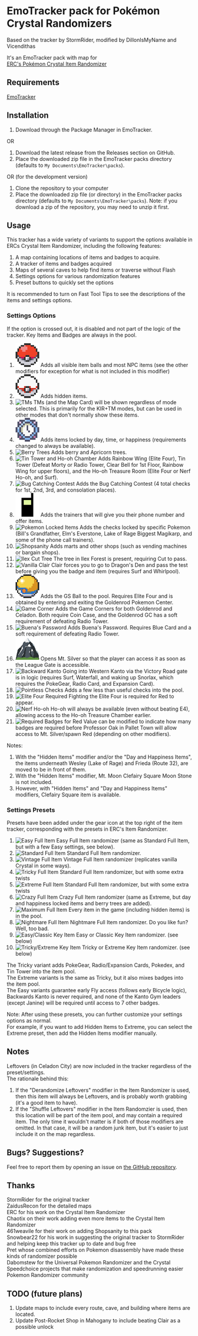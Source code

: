 # EmoTracker pack for Pokémon Crystal Randomizers

Based on the tracker by StormRider, modified by DillonIsMyName and Vicendithas

It's an EmoTracker pack with map for\
[ERC's Pokémon Crystal Item Randomizer](https://github.com/erudnick-cohen/Pokemon-Crystal-Item-Randomizer)

## Requirements
[EmoTracker](https://emotracker.net/)

## Installation

1. Download through the Package Manager in EmoTracker.

OR

1. Download the latest release from the Releases section on GitHub.
2. Place the downloaded zip file in the EmoTracker packs directory (defaults to ``My Documents\EmoTracker\packs``).

OR (for the development version)

1. Clone the repository to your computer
2. Place the downloaded zip file (or directory) in the EmoTracker packs directory (defaults to ``My Documents\EmoTracker\packs``). Note: if you download a zip of the repository, you may need to unzip it first.

## Usage

This tracker has a wide variety of variants to support the options available in ERCs Crystal Item Randomizer, including the following features:

1. A map containing locations of items and badges to acquire.
2. A tracker of items and badges acquired
3. Maps of several caves to help find items or traverse without Flash
4. Settings options for various randomization features
5. Preset buttons to quickly set the options

It is recommended to turn on Fast Tool Tips to see the descriptions of the items and settings options.

### Settings Options

If the option is crossed out, it is disabled and not part of the logic of the tracker. Key Items and Badges are always in the pool.

1. ![Full Item](images/other/full_item.png "Full Item") Adds all visible item balls and most NPC items (see the other modifiers for exception for what is not included in this modifier)
2. ![Hidden Items](images/other/hidden_items.png "Hidden Items") Adds hidden items.
3. ![TMs](images/hms/normal.png "TMs") TMs (and the Map Card) will be shown regardless of mode selected. This is primarily for the KIR+TM modes, but can be used in other modes that don't normally show these items.
4. ![Day and Happiness Items](images/other/clock.png "Day and Happiness Items") Adds items locked by day, time, or happiness (requirements changed to always be available).
5. ![Berry Trees](images/other/berry_tree.png "Berry Trees") Adds berry and Apricorn trees.
6. ![Tin Tower and Ho-oh Chamber](images/other/tin_tower.png "Tin Tower and Ho-oh Chamber") Adds Rainbow Wing (Elite Four), Tin Tower (Defeat Morty or Radio Tower, Clear Bell for 1st Floor, Rainbow Wing for upper floors), and the Ho-oh Treasure Room (Elite Four or Nerf Ho-oh, and Surf).
7. ![Bug Catching Contest](images/pokemon/scyther.png "Bug Catching Contest") Adds the Bug Catching Contest (4 total checks for 1st, 2nd, 3rd, and consolation places).
8. ![Phone Call Trainers](images/items/phone_card.png "Phone Call Trainers") Adds the trainers that will give you their phone number and offer items.
9. ![Pokemon Locked Items](images/pokemon/eevee.png "Pokemon Locked Items") Adds the checks locked by specific Pokemon (Bill's Grandfather, Elm's Everstone, Lake of Rage Biggest Magikarp, and some of the phone call trainers).
10. ![Shopsanity](images/other/mart.png "Shopsanity") Adds marts and other shops (such as vending machines or bargain shops).
11. ![Ilex Cut Tree](images/other/cut_tree.png "Ilex Cut Tree") The tree in Ilex Forest is present, requiring Cut to pass.
12. ![Vanilla Clair](images/other/vanilla_clair.png "Vanilla Clair") Clair forces you to go to Dragon's Den and pass the test before giving you the badge and item (requires Surf and Whirlpool).
13. ![GS Ball](images/items/gs_ball.png "GS Ball") Adds the GS Ball to the pool. Requires Elite Four and is obtained by entering and exiting the Goldenrod Pokemon Center.
14. ![Game Corner](images/other/slot_machine.png "Game Corner") Adds the Game Corners for both Goldenrod and Celadon. Both require Coin Case, and the Goldenrod GC has a soft requirement of defeating Radio Tower.
15. ![Buena's Password](images/items/blue_card.png "Buena's Password") Adds Buena's Password. Requires Blue Card and a soft requirement of defeating Radio Tower.
16. ![Open Mt. Silver](images/other/mountain.png "Open Mt. Silver") Opens Mt. Silver so that the player can access it as soon as the League Gate is accessible.
17. ![Backward Kanto](images/other/backward_kanto.png "Backward Kanto") Going into Western Kanto via the Victory Road gate is in logic (requires Surf, Waterfall, and waking up Snorlax, which requires the PokeGear, Radio Card, and Expansion Card).
18. ![Pointless Checks](images/other/question_mark.png "Pointless Checks") Adds a few less than useful checks into the pool.
19. ![Elite Four Required](images/other/trophy.png "Elite Four Required") Fighting the Elite Four is required for Red to appear.
20. ![Nerf Ho-oh](images/other/nerf_ho-oh.png "Nerf Ho-oh") Ho-oh will always be available (even without beating E4), allowing access to the Ho-oh Treasure Chamber earlier.
21. ![Required Badges for Red](images/badges/boulder_badge.png "Required Badges for Red") Value can be modified to indicate how many badges are required before Professor Oak in Pallet Town will allow access to Mt. Silver/spawn Red (depending on other modifiers).

Notes:
1. With the "Hidden Items" modifier and/or the "Day and Happiness Items", the items underneath Wesley (Lake of Rage) and Frieda (Route 32), are moved to be in front of them.
2. With the "Hidden Items" modifier, Mt. Moon Clefairy Square Moon Stone is not included.
3. However, with "Hidden Items" and "Day and Happiness Items" modifiers, Clefairy Square item is available.

### Settings Presets

Presets have been added under the gear icon at the top right of the item tracker, corresponding with the presets in ERC's Item Randomizer.

1. ![Easy Full Item](images/presets/full_easy.png "Easy Full Item") Easy Full Item randomizer (same as Standard Full Item, but with a few Easy settings, see below).
2. ![Standard Full Item](images/presets/full_standard.png "Standard Full Item") Standard Full Item randomizer.
3. ![Vintage Full Item](images/presets/full_vintage.png "Vintage Full Item") Vintage Full Item randomizer (replicates vanilla Crystal in some ways).
4. ![Tricky Full Item](images/presets/full_tricky.png "Tricky Full Item") Standard Full Item randomizer, but with some extra twists
5. ![Extreme Full Item](images/presets/full_extreme.png "Extreme Full Item") Standard Full Item randomizer, but with some extra twists
6. ![Crazy Full Item](images/presets/full_crazy.png "Crazy Full Item") Crazy Full Item randomizer (same as Extreme, but day and happiness locked items and berry trees are added).
7. ![Maximum Full Item](images/presets/full_maximum.png "Maximum Full Item") Every item in the game (including hidden items) is in the pool.
8. ![Nightmare Full Item](images/presets/full_nightmare.png "Nightmare Full Item") Nightmare Full Item randomizer. Do you like fun? Well, too bad.
9. ![Easy/Classic Key Item](images/presets/key_easy_classic.png "Easy/Classic Key Item") Easy or Classic Key Item randomizer. (see below)
10. ![Tricky/Extreme Key Item](images/presets/key_tricky_extreme.png "Tricky/Extreme Key Item") Tricky or Extreme Key Item randomizer. (see below)

The Tricky variant adds PokeGear, Radio/Expansion Cards, Pokedex, and Tin Tower into the item pool.\
The Extreme variants is the same as Tricky, but it also mixes badges into the item pool.\
The Easy variants guarantee early Fly access (follows early Bicycle logic), Backwards Kanto is never required, and none of the Kanto Gym leaders (except Janine) will be required until access to 7 other badges.

Note: After using these presets, you can further customize your settings options as normal.\
For example, if you want to add Hidden Items to Extreme, you can select the Extreme preset, then add the Hidden Items modifier manually.

## Notes

Leftovers (in Celadon City) are now included in the tracker regardless of the preset/settings.\
The rationale behind this:
1. If the "Derandomize Leftovers" modifier in the Item Randomizer is used, then this item will always be Leftovers, and is probably worth grabbing (it's a good item to have).
2. If the "Shuffle Leftovers" modifier in the Item Randomzier is used, then this location will be part of the item pool, and may contain a required item.
The only time it wouldn't matter is if both of those modifiers are omitted. In that case, it will be a random junk item, but it's easier to just include it on the map regardless.

## Bugs? Suggestions?

Feel free to report them by opening an issue on
[the GitHub repository](https://github.com/Vicendithas/pokemon-crystal-randomizer-tracker).

## Thanks
StormRider for the original tracker\
ZaidusRecon for the detailed maps\
ERC for his work on the Crystal Item Randomizer\
Chaotix on their work adding even more items to the Crystal Item Randomizer\
461weavile for their work on adding Shopsanity to this pack\
Snowbear22 for his work in suggesting the original tracker to StormRider and helping keep this tracker up to date and bug free\
Pret whose combined efforts on Pokemon disassembly have made these kinds of randomizer possible\
Dabomstew for the Universal Pokemon Randomizer and the Crystal Speedchoice projects that make randomization and speedrunning easier\
Pokemon Randomizer community

## TODO (future plans)

1. Update maps to include every route, cave, and building where items are located.
2. Update Post-Rocket Shop in Mahogany to include beating Clair as a possible unlock
